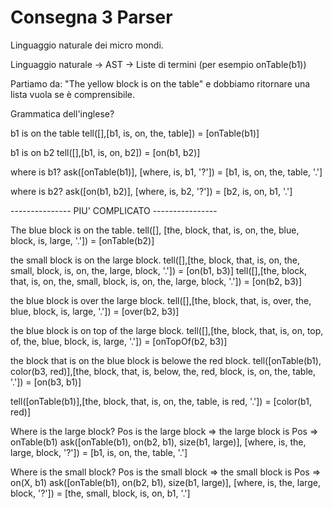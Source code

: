 # Consegna 3 Parser

 Linguaggio naturale dei micro mondi.

Linguaggio naturale -> AST -> Liste di termini (per esempio onTable(b1))

Partiamo da: "The yellow block is on the table" e dobbiamo ritornare una lista vuola se è comprensibile.

Grammatica dell'inglese?

b1 is on the table
tell([],[b1, is, on, the, table]) = [onTable(b1)]

b1 is on b2
tell([],[b1, is, on, b2]) = [on(b1, b2)]

where is b1?
ask([onTable(b1)], [where, is, b1, '?']) = [b1, is, on, the, table, '.']

where is b2?
ask([on(b1, b2)], [where, is, b2, '?']) = [b2, is, on, b1, '.']


--------------- PIU' COMPLICATO ----------------

The blue block is on the table.
tell([], [the, block, that, is, on, the, blue, block, is, large, '.']) = [onTable(b2)]

the small block is on the large block.
tell([],[the, block, that, is, on, the, small, block, is, on, the, large, block, '.']) = [on(b1, b3)]
tell([],[the, block, that, is, on, the, small, block, is, on, the, large, block, '.']) = [on(b2, b3)]

the blue block is over the large block.
tell([],[the, block, that, is, over, the, blue, block, is, large, '.']) = [over(b2, b3)]

the blue block is on top of the large block.
tell([],[the, block, that, is, on, top, of, the, blue, block, is, large, '.']) = [onTopOf(b2, b3)]

the block that is on the blue block is belowe the red block.
tell([onTable(b1), color(b3, red)],[the, block, that, is, below, the, red, block, is, on, the, table, '.']) = [on(b3, b1)]

tell([onTable(b1)],[the, block, that, is, on, the, table, is red, '.']) = [color(b1, red)]

Where is the large block?
Pos is the large block => the large block is Pos => onTable(b1)
ask([onTable(b1), on(b2, b1), size(b1, large)], [where, is, the, large, block, '?']) = 
        [b1, is, on, the, table, '.']

Where is the small block?
Pos is the small block => the small block is Pos => on(X, b1)
ask([onTable(b1), on(b2, b1), size(b1, large)], [where, is, the, large, block, '?']) = 
        [the, small, block, is, on, b1, '.']